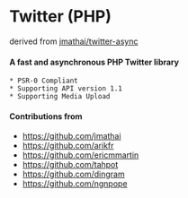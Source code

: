 Twitter (PHP)
=======================
derived from <a href="https://github.com/jmathai/twitter-async">jmathai/twitter-async</a>

#### A fast and asynchronous PHP Twitter library
	* PSR-0 Compliant
	* Supporting API version 1.1
	* Supporting Media Upload


#### Contributions from 
   * https://github.com/jmathai
   * https://github.com/arikfr 
   * https://github.com/ericmmartin
   * https://github.com/tahpot
   * https://github.com/dingram
   * https://github.com/ngnpope

